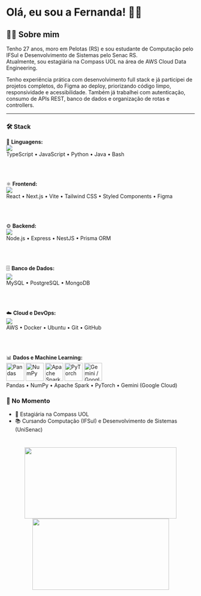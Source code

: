 # Olá, eu sou a Fernanda! 🖖🏻

## 👩‍💻 Sobre mim

Tenho 27 anos, moro em Pelotas (RS) e sou estudante de Computação pelo IFSul e Desenvolvimento de Sistemas pelo Senac RS.  
Atualmente, sou estagiária na Compass UOL na área de AWS Cloud Data Engineering.

Tenho experiência prática com desenvolvimento full stack e já participei de projetos completos, do Figma ao deploy, priorizando código limpo, responsividade e acessibilidade. Também já trabalhei com autenticação, consumo de APIs REST, banco de dados e organização de rotas e controllers.

---

### 🛠 Stack

<p align="center">
  
  🧠 **Linguagens:**  
  <img src="https://skillicons.dev/icons?i=ts,js,python,java,bash" /><br/>
  TypeScript • JavaScript • Python • Java • Bash
  
  <br/><br/>
  
  ⚛️ **Frontend:**  
  <img src="https://skillicons.dev/icons?i=react,nextjs,vite,tailwind,styledcomponents,figma" /><br/>
  React • Next.js • Vite • Tailwind CSS • Styled Components • Figma
  
  <br/><br/>
  
  ⚙️ **Backend:**  
  <img src="https://skillicons.dev/icons?i=nodejs,express,nestjs,prisma" /><br/>
  Node.js • Express • NestJS • Prisma ORM
  
  <br/><br/>
  
  🗄️ **Banco de Dados:**  
  <img src="https://skillicons.dev/icons?i=mysql,postgres,mongodb" /><br/>
  MySQL • PostgreSQL • MongoDB
  
  <br/><br/>
  
  ☁️ **Cloud e DevOps:**  
  <img src="https://skillicons.dev/icons?i=aws,docker,ubuntu,git,github" /><br/>
  AWS • Docker • Ubuntu • Git • GitHub
  
  <br/><br/>
  
  📊 **Dados e Machine Learning:**  
  <img height="48px" src="https://cdn.jsdelivr.net/gh/devicons/devicon/icons/pandas/pandas-original.svg" title="Pandas" />
  <img height="48px" src="https://cdn.jsdelivr.net/gh/devicons/devicon/icons/numpy/numpy-original.svg" title="NumPy" />
  <img height="48px" src="https://cdn.jsdelivr.net/gh/devicons/devicon/icons/apache/apache-original.svg" title="Apache Spark" />
  <img height="48px" src="https://cdn.jsdelivr.net/gh/devicons/devicon/icons/pytorch/pytorch-original.svg" title="PyTorch" />
  <img height="48px" src="https://cdn.jsdelivr.net/gh/devicons/devicon/icons/googlecloud/googlecloud-original.svg" title="Gemini / Google Cloud" /><br/>
  Pandas • NumPy • Apache Spark • PyTorch • Gemini (Google Cloud)
  
</p>



### 📌 No Momento

- 🏢 Estagiária na Compass UOL  
- 📚 Cursando Computação (IFSul) e Desenvolvimento de Sistemas (UniSenac)  

#
<div align="center">
<img width="406px" height="190px" src="https://github-readme-stats.vercel.app/api?username=fernanda-avila&show_icons=true&theme=dark">
<img width="365px" height="190px" src="https://github-readme-stats.vercel.app/api/top-langs/?username=fernanda-avila&hide_progress=true&theme=dark">
</div>

